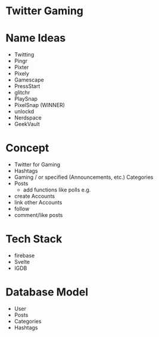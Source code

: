 # Twitter Gaming

# Name Ideas

-   Twitting
-   Pingr
-   Pixter
-   Pixely
-   Gamescape
-   PressStart
-   glitchr
-   PlaySnap
-   PixelSnap (WINNER)
-   unlockd
-   Nerdspace
-   GeekVault

# Concept

-   Twitter for Gaming
-   Hashtags
-   Gaming / or specified (Announcements, etc.) Categories
-   Posts
    -   add functions like polls e.g.
-   create Accounts
-   link other Accounts
-   follow
-   comment/like posts

# Tech Stack

-   firebase
-   Svelte
-   IGDB

# Database Model

-   User
-   Posts
-   Categories
-   Hashtags
